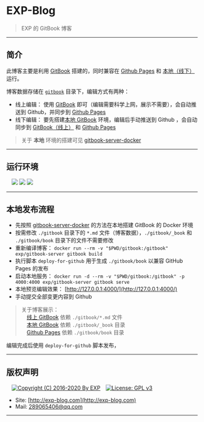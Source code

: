 # EXP-Blog

> EXP 的 GitBook 博客

------

## 简介

此博客主要是利用 [GitBook](https://exp-blog.gitbook.io/articles/) 搭建的，同时兼容在 [Github Pages](https://lyy289065406.github.io/exp-blog/index.html) 和 [本地（线下）](http://127.0.0.1:4000/) 运行。

博客数据存储在 [`gitbook`](https://github.com/lyy289065406/exp-blog/tree/master/gitbook) 目录下，编辑方式有两种：

- 线上编辑： 使用 [GitBook](http://app.gitbook.com/) 即可（编辑需要科学上网，展示不需要），会自动推送到 Github，并同步到 [Github Pages](https://lyy289065406.github.io/exp-blog/index.html) 
- 线下编辑： 要先搭建[本地 GitBook](http://127.0.0.1:4000/) 环境，编辑后手动推送到 Github ，会自动同步到 [GitBook（线上）](https://exp-blog.gitbook.io/articles/) 和  [Github Pages](https://lyy289065406.github.io/exp-blog/index.html)

> 关于 **本地** 环境的搭建可见 [gitbook-server-docker](https://github.com/lyy289065406/gitbook-server-docker)

------
## 运行环境

　![](https://img.shields.io/badge/Platform-Windows%2010%20x64-brightgreen.svg) ![](https://img.shields.io/badge/Platform-Linux%20x64-brightgreen.svg) ![](https://img.shields.io/badge/Platform-Mac%20x64-brightgreen.svg) 

------

## 本地发布流程

- 先按照 [gitbook-server-docker](https://github.com/lyy289065406/gitbook-server-docker) 的方法在本地搭建 GitBook 的 Docker 环境
- 按需修改 `./gitbook` 目录下的 `*.md` 文件（博客数据），`./gitbook/_book` 和 `./gitbook/book` 目录下的文件不需要修改
- 重新编译博客： `docker run --rm -v "$PWD/gitbook:/gitbook" exp/gitbook-server gitbook build`
- 执行脚本 `deploy-for-github` 用于生成 `./gitbook/book` 以兼容 GitHub Pages 的发布
- 启动本地服务： `docker run -d --rm -v "$PWD/gitbook:/gitbook" -p 4000:4000 exp/gitbook-server gitbook serve`
- 本地预览编辑效果： [http://127.0.0.1:4000/](http://127.0.0.1:4000/)
- 手动提交全部变更内容到 Github


> 关于博客展示：
<br/>　[线上 GitBook](https://exp-blog.gitbook.io/articles/) 依赖 `./gitbook/*.md` 文件
<br/>　[本地 GitBook](http://127.0.0.1:4000/) 依赖 `./gitbook/_book` 目录
<br/>　[Github Pages](https://lyy289065406.github.io/exp-blog/index.html) 依赖 `./gitbook/book` 目录


编辑完成后使用 `deploy-for-github` 脚本发布，

------

## 版权声明

　[![Copyright (C) 2016-2020 By EXP](https://img.shields.io/badge/Copyright%20(C)-2016~2019%20By%20EXP-blue.svg)](http://exp-blog.com)　[![License: GPL v3](https://img.shields.io/badge/License-GPL%20v3-blue.svg)](https://www.gnu.org/licenses/gpl-3.0)
  

- Site: [http://exp-blog.com](http://exp-blog.com) 
- Mail: <a href="mailto:289065406@qq.com?subject=[EXP's Github]%20Your%20Question%20（请写下您的疑问）&amp;body=What%20can%20I%20help%20you?%20（需要我提供什么帮助吗？）">289065406@qq.com</a>


------